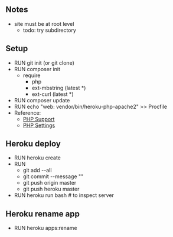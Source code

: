 ## Notes

- site must be at root level
  - todo: try subdirectory

## Setup

- RUN git init (or git clone)
- RUN composer init
  - require
    - php
    - ext-mbstring (latest \*)
    - ext-curl (latest \*)
- RUN composer update
- RUN echo "web: vendor/bin/heroku-php-apache2" >> Procfile
- Reference:
  - [PHP Support](https://devcenter.heroku.com/articles/php-support)
  - [PHP Settings](https://devcenter.heroku.com/articles/custom-php-settings)

## Heroku deploy

- RUN heroku create <name>
- RUN
  - git add --all
  - git commit --message "<desc>"
  - git push origin master
  - git push heroku master
- RUN heroku run bash # to inspect server

## Heroku rename app

- RUN heroku apps:rename <newname>
